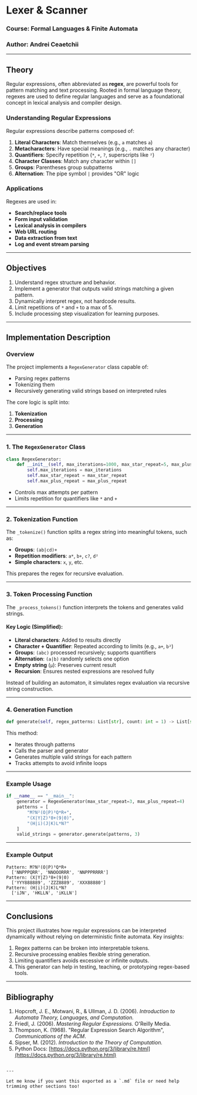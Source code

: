 # Lexer & Scanner

### Course: Formal Languages & Finite Automata  
### Author: Andrei Ceaetchii

---

## Theory

Regular expressions, often abbreviated as **regex**, are powerful tools for pattern matching and text processing. Rooted in formal language theory, regexes are used to define regular languages and serve as a foundational concept in lexical analysis and compiler design.

### Understanding Regular Expressions

Regular expressions describe patterns composed of:

1. **Literal Characters**: Match themselves (e.g., `a` matches `a`)
2. **Metacharacters**: Have special meanings (e.g., `.` matches any character)
3. **Quantifiers**: Specify repetition (`*`, `+`, `?`, superscripts like `²`)
4. **Character Classes**: Match any character within `[]`
5. **Groups**: Parentheses group subpatterns
6. **Alternation**: The pipe symbol `|` provides "OR" logic

### Applications

Regexes are used in:

- **Search/replace tools**
- **Form input validation**
- **Lexical analysis in compilers**
- **Web URL routing**
- **Data extraction from text**
- **Log and event stream parsing**

---

## Objectives

1. Understand regex structure and behavior.
2. Implement a generator that outputs valid strings matching a given pattern.
3. Dynamically interpret regex, not hardcode results.
4. Limit repetitions of `*` and `+` to a max of 5.
5. Include processing step visualization for learning purposes.

---

## Implementation Description

### Overview

The project implements a `RegexGenerator` class capable of:
- Parsing regex patterns
- Tokenizing them
- Recursively generating valid strings based on interpreted rules

The core logic is split into:
1. **Tokenization**
2. **Processing**
3. **Generation**

---

### 1. The `RegexGenerator` Class

```python
class RegexGenerator:
    def __init__(self, max_iterations=1000, max_star_repeat=5, max_plus_repeat=5):
        self.max_iterations = max_iterations
        self.max_star_repeat = max_star_repeat
        self.max_plus_repeat = max_plus_repeat
```

- Controls max attempts per pattern
- Limits repetition for quantifiers like `*` and `+`

---

### 2. Tokenization Function

The `_tokenize()` function splits a regex string into meaningful tokens, such as:

- **Groups**: `(ab|cd)+`
- **Repetition modifiers**: `a*`, `b+`, `c?`, `d²`
- **Simple characters**: `x`, `y`, etc.

This prepares the regex for recursive evaluation.

---

### 3. Token Processing Function

The `_process_tokens()` function interprets the tokens and generates valid strings.

#### Key Logic (Simplified):

- **Literal characters**: Added to results directly
- **Character + Quantifier**: Repeated according to limits (e.g., `a+`, `b²`)
- **Groups**: `(abc)` processed recursively; supports quantifiers
- **Alternation**: `(a|b)` randomly selects one option
- **Empty string** (`μ`): Preserves current result
- **Recursion**: Ensures nested expressions are resolved fully

Instead of building an automaton, it simulates regex evaluation via recursive string construction.

---

### 4. Generation Function

```python
def generate(self, regex_patterns: List[str], count: int = 1) -> List[str]:
```

This method:
- Iterates through patterns
- Calls the parser and generator
- Generates multiple valid strings for each pattern
- Tracks attempts to avoid infinite loops

---

### Example Usage

```python
if __name__ == "__main__":
    generator = RegexGenerator(max_star_repeat=3, max_plus_repeat=4)
    patterns = [
        "M?N²(O|P)³Q*R+",
        "(X|Y|Z)³8+(9|0)",
        "(H|i)(J|K)L*N?"
    ]
    valid_strings = generator.generate(patterns, 3)
```

---

### Example Output

```
Pattern: M?N²(O|P)³Q*R+
  ['NNPPPQRR', 'NNOOORRR', 'NNPPPRRRR']
Pattern: (X|Y|Z)³8+(9|0)
  ['YYY888889', 'ZZZ8889', 'XXX88880']
Pattern: (H|i)(J|K)L*N?
  ['iJN', 'HKLLN', 'iKLLN']
```

---

## Conclusions

This project illustrates how regular expressions can be interpreted dynamically without relying on deterministic finite automata. Key insights:

1. Regex patterns can be broken into interpretable tokens.
2. Recursive processing enables flexible string generation.
3. Limiting quantifiers avoids excessive or infinite outputs.
4. This generator can help in testing, teaching, or prototyping regex-based tools.

---

## Bibliography

1. Hopcroft, J. E., Motwani, R., & Ullman, J. D. (2006). *Introduction to Automata Theory, Languages, and Computation.*
2. Friedl, J. (2006). *Mastering Regular Expressions.* O'Reilly Media.
3. Thompson, K. (1968). "Regular Expression Search Algorithm", *Communications of the ACM*.
4. Sipser, M. (2012). *Introduction to the Theory of Computation.*
5. Python Docs: [https://docs.python.org/3/library/re.html](https://docs.python.org/3/library/re.html)
```

---

Let me know if you want this exported as a `.md` file or need help trimming other sections too!